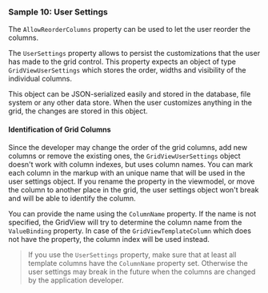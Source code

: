 ### Sample 10: User Settings

The `AllowReorderColumns` property can be used to let the user reorder the columns.

The `UserSettings` property allows to persist the customizations that the user has made to the grid control. This property expects an object of type `GridViewUserSettings` which stores the order, widths and visibility of the individual columns.

This object can be JSON-serialized easily and stored in the database, file system or any other data store. When the user customizes anything in the grid, the changes are stored in this object.

#### Identification of Grid Columns

Since the developer may change the order of the grid columns, add new columns or remove the existing ones, the `GridViewUserSettings` object doesn't work with column indexes, but uses column names. You can mark each column in the markup with an unique name that will be used in the user settings object. If you rename the property in the viewmodel, or move the column to another place in the grid, the user settings object won't break and will be able to identify the column.

You can provide the name using the `ColumnName` property. If the name is not specified, the GridView will try to determine the column name from the `ValueBinding` property. In case of the `GridViewTemplateColumn` which does not have the property, the column index will be used instead. 

> If you use the `UserSettings` property, make sure that at least all template columns have the `ColumnName` property set. Otherwise the user settings may break in the future when the columns are changed by the application developer.

